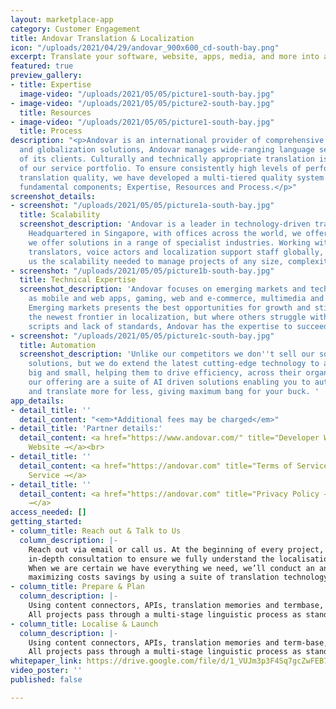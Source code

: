 ```yaml
---
layout: marketplace-app
category: Customer Engagement
title: Andovar Translation & Localization
icon: "/uploads/2021/04/29/andovar_900x600_cd-south-bay.png"
excerpt: Translate your software, website, apps, media, and more into any language.
featured: true
preview_gallery:
- title: Expertise
  image-video: "/uploads/2021/05/05/picture1-south-bay.jpg"
- image-video: "/uploads/2021/05/05/picture2-south-bay.jpg"
  title: Resources
- image-video: "/uploads/2021/05/05/picture1-south-bay.jpg"
  title: Process
description: "<p>Andovar is an international provider of comprehensive localization
  and globalization solutions, Andovar manages wide-ranging language services on behalf
  of its clients. Culturally and technically appropriate translation is the cornerstone
  of our service portfolio. To ensure consistently high levels of performance and
  translation quality, we have developed a multi-tiered quality system featuring three
  fundamental components; Expertise, Resources and Process.</p>"
screenshot_details:
- screenshot: "/uploads/2021/05/05/picture1a-south-bay.jpg"
  title: Scalability
  screenshot_description: 'Andovar is a leader in technology-driven translation solutions.
    Headquartered in Singapore, with offices across the world, we offer solutions
    we offer solutions in a range of specialist industries. Working with over 5000
    translators, voice actors and localization support staff globally, this gives
    us the scalability needed to manage projects of any size, complexity and language. '
- screenshot: "/uploads/2021/05/05/picture1b-south-bay.jpg"
  title: Technical Expertise
  screenshot_description: 'Andovar focuses on emerging markets and technologies, such
    as mobile and web apps, gaming, web and e-commerce, multimedia and cloud software.
    Emerging markets presents the best opportunities for growth and still represent
    the newest frontier in localization, but where others struggle with the complex
    scripts and lack of standards, Andovar has the expertise to succeed. '
- screenshot: "/uploads/2021/05/05/picture1c-south-bay.jpg"
  title: Automation
  screenshot_description: 'Unlike our competitors we don''t sell our software translation
    solutions, but we do extend the latest cutting-edge technology to all of our clients,
    big and small, helping them to drive efficiency, across their organization. Within
    our offering are a suite of AI driven solutions enabling you to automate processes
    and translate more for less, giving maximum bang for your buck. '
app_details:
- detail_title: ''
  detail_content: "<em>*Additional fees may be charged</em>"
- detail_title: 'Partner details:'
  detail_content: <a href="https://www.andovar.com/" title="Developer Website →">Developer
    Website →</a><br>
- detail_title: ''
  detail_content: <a href="https://andovar.com" title="Terms of Service →">Terms of
    Service →</a>
- detail_title: ''
  detail_content: <a href="https://andovar.com" title="Privacy Policy →">Privacy Policy
    →</a>
access_needed: []
getting_started:
- column_title: Reach out & Talk to Us
  column_description: |-
    Reach out via email or call us. At the beginning of every project, we carry out an
    in-depth consultation to ensure we fully understand the localisation requirements and to determine the technology we will deploy.
    When we are certain we have everything we need, we’ll conduct an analysis of the content,
    maximizing costs savings by using a suite of translation technology.
- column_title: Prepare & Plan
  column_description: |-
    Using content connectors, APIs, translation memories and termbase, as well as style guides and other reference materials, the translation and localization process begins.
    All projects pass through a multi-stage linguistic process as standard, including translation by subject matter experts and editing by separate senior editors.
- column_title: Localise & Launch
  column_description: |-
    Using content connectors, APIs, translation memories and term-base, as well as style guides and other reference materials, the translation and localization process begins.
    All projects pass through a multi-stage linguistic process as standard, including translation by subject matter experts and editing by separate senior editors.
whitepaper_link: https://drive.google.com/file/d/1_VUJm3p3F4Sq7gcZwFEB7qpACEec90t5/view?usp=sharing
video_poster: ''
published: false

---
```

